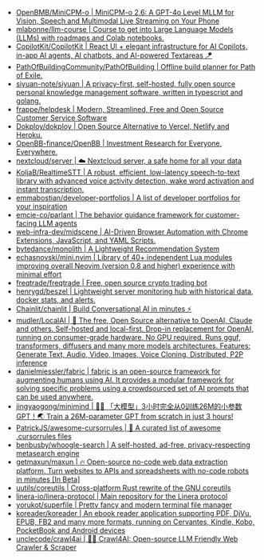 + [OpenBMB/MiniCPM-o | MiniCPM-o 2.6: A GPT-4o Level MLLM for Vision, Speech and Multimodal Live Streaming on Your Phone](https://github.com//OpenBMB/MiniCPM-o)
+ [mlabonne/llm-course | Course to get into Large Language Models (LLMs) with roadmaps and Colab notebooks.](https://github.com//mlabonne/llm-course)
+ [CopilotKit/CopilotKit | React UI + elegant infrastructure for AI Copilots, in-app AI agents, AI chatbots, and AI-powered Textareas 🪁](https://github.com//CopilotKit/CopilotKit)
+ [PathOfBuildingCommunity/PathOfBuilding | Offline build planner for Path of Exile.](https://github.com//PathOfBuildingCommunity/PathOfBuilding)
+ [siyuan-note/siyuan | A privacy-first, self-hosted, fully open source personal knowledge management software, written in typescript and golang.](https://github.com//siyuan-note/siyuan)
+ [frappe/helpdesk | Modern, Streamlined, Free and Open Source Customer Service Software](https://github.com//frappe/helpdesk)
+ [Dokploy/dokploy | Open Source Alternative to Vercel, Netlify and Heroku.](https://github.com//Dokploy/dokploy)
+ [OpenBB-finance/OpenBB | Investment Research for Everyone, Everywhere.](https://github.com//OpenBB-finance/OpenBB)
+ [nextcloud/server | ☁️ Nextcloud server, a safe home for all your data](https://github.com//nextcloud/server)
+ [KoljaB/RealtimeSTT | A robust, efficient, low-latency speech-to-text library with advanced voice activity detection, wake word activation and instant transcription.](https://github.com//KoljaB/RealtimeSTT)
+ [emmabostian/developer-portfolios | A list of developer portfolios for your inspiration](https://github.com//emmabostian/developer-portfolios)
+ [emcie-co/parlant | The behavior guidance framework for customer-facing LLM agents](https://github.com//emcie-co/parlant)
+ [web-infra-dev/midscene | AI-Driven Browser Automation with Chrome Extensions, JavaScript, and YAML Scripts.](https://github.com//web-infra-dev/midscene)
+ [bytedance/monolith | A Lightweight Recommendation System](https://github.com//bytedance/monolith)
+ [echasnovski/mini.nvim | Library of 40+ independent Lua modules improving overall Neovim (version 0.8 and higher) experience with minimal effort](https://github.com//echasnovski/mini.nvim)
+ [freqtrade/freqtrade | Free, open source crypto trading bot](https://github.com//freqtrade/freqtrade)
+ [henrygd/beszel | Lightweight server monitoring hub with historical data, docker stats, and alerts.](https://github.com//henrygd/beszel)
+ [Chainlit/chainlit | Build Conversational AI in minutes ⚡️](https://github.com//Chainlit/chainlit)
+ [mudler/LocalAI | 🤖 The free, Open Source alternative to OpenAI, Claude and others. Self-hosted and local-first. Drop-in replacement for OpenAI, running on consumer-grade hardware. No GPU required. Runs gguf, transformers, diffusers and many more models architectures. Features: Generate Text, Audio, Video, Images, Voice Cloning, Distributed, P2P inference](https://github.com//mudler/LocalAI)
+ [danielmiessler/fabric | fabric is an open-source framework for augmenting humans using AI. It provides a modular framework for solving specific problems using a crowdsourced set of AI prompts that can be used anywhere.](https://github.com//danielmiessler/fabric)
+ [jingyaogong/minimind | 🚀🚀 「大模型」3小时完全从0训练26M的小参数GPT！🌏 Train a 26M-parameter GPT from scratch in just 3 hours!](https://github.com//jingyaogong/minimind)
+ [PatrickJS/awesome-cursorrules | 📄 A curated list of awesome .cursorrules files](https://github.com//PatrickJS/awesome-cursorrules)
+ [benbusby/whoogle-search | A self-hosted, ad-free, privacy-respecting metasearch engine](https://github.com//benbusby/whoogle-search)
+ [getmaxun/maxun | 🔥 Open-source no-code web data extraction platform. Turn websites to APIs and spreadsheets with no-code robots in minutes [In Beta]](https://github.com//getmaxun/maxun)
+ [uutils/coreutils | Cross-platform Rust rewrite of the GNU coreutils](https://github.com//uutils/coreutils)
+ [linera-io/linera-protocol | Main repository for the Linera protocol](https://github.com//linera-io/linera-protocol)
+ [yorukot/superfile | Pretty fancy and modern terminal file manager](https://github.com//yorukot/superfile)
+ [koreader/koreader | An ebook reader application supporting PDF, DjVu, EPUB, FB2 and many more formats, running on Cervantes, Kindle, Kobo, PocketBook and Android devices](https://github.com//koreader/koreader)
+ [unclecode/crawl4ai | 🚀🤖 Crawl4AI: Open-source LLM Friendly Web Crawler & Scraper](https://github.com//unclecode/crawl4ai)

